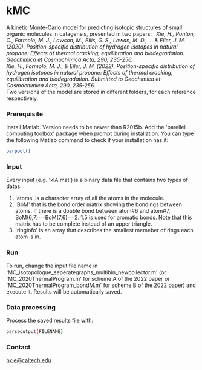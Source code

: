 # kMC
A kinetic Monte-Carlo model for predicting isotopic structures of small organic molecules in catagensis, presented in two papers:         &nbsp; <em>
Xie, H., Ponton, C., Formolo, M. J., Lawson, M., Ellis, G. S., Lewan, M. D., ... & Eiler, J. M. (2020). Position-specific distribution of hydrogen isotopes in natural propane: Effects of thermal cracking, equilibration and biodegradation. Geochimica et Cosmochimica Acta, 290, 235-256.</em>  
<em>Xie, H., Formolo, M. J., & Eiler, J. M. (2022). Position-specific distribution of hydrogen isotopes in natural propane: Effects of thermal cracking, equilibration and biodegradation. Submitted to Geochimica et Cosmochimica Acta, 290, 235-256.</em>  
Two versions of the model are stored in different folders, for each reference respectively. 

### Prerequisite
Install Matlab. Version needs to be newer than R2015b. Add the 'parellel computing toolbox' package when prompt during installation. You can type the following Matlab command to check if your installation has it:
```bash
parpool()
```

### Input
Every input (e.g. 'kIA.mat') is a binary data file that contains two types of datas:
1. 'atoms' is a character array of all the atoms in the molecule.
2. 'BoM' that is the bond order matrix showing the bondings between atoms. If there is a double bond between atom#6 and atom#7, BoM(6,7)==BoM(7,6)==2. 1.5 is used for aromatic bonds. Note that this matrix has to be complete instead of an upper triangle. 
3. 'ringinfo' is an array that describes the smallest memeber of rings each atom is in.

### Run
To run, change the input file name in 'MC_isotopologue_seperategraphs_multibin_newcollector.m' (or 'MC_2020ThermalProgram.m' for scheme A of the 2022 paper or 'MC_2020ThermalProgram_bondM.m' for scheme B of the 2022 paper) and execute it. Results will be automatically saved.

### Data processing
Process the saved results file with:
```bash
parseoutput(FILENAME)
```

### Contact
hxie@caltech.edu
